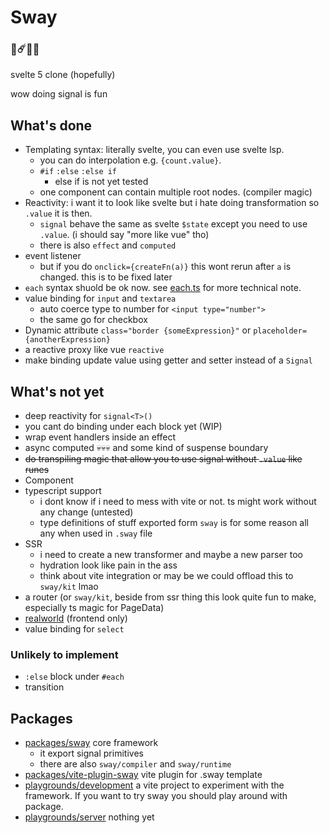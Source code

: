 # Sway
### 🌟☄️🌸🎼
svelte 5 clone (hopefully)

wow doing signal is fun

## What's done
- Templating syntax: literally svelte, you can even use svelte lsp.
    - you can do interpolation e.g. `{count.value}`.
    - `#if` `:else` `:else if`
        - else if is not yet tested
    - one component can contain multiple root nodes. (compiler magic)
- Reactivity: i want it to look like svelte but i hate doing transformation so `.value` it is then. 
    - `signal` behave the same as svelte `$state` except you need to use `.value`. (i should say "more like vue" tho)
    - there is also `effect` and `computed`
- event listener 
    - but if you do `onclick={createFn(a)}` this wont rerun after `a` is changed. this is to be fixed later
- `each` syntax shuold be ok now. see [each.ts](packages/sway/lib/runtime/each.ts) for more technical note. 
- value binding for `input` and `textarea`
    - auto coerce type to number for `<input type="number">`
    - the same go for checkbox
- Dynamic attribute `class="border {someExpression}"` or `placeholder={anotherExpression}`
- a reactive proxy like vue `reactive`
- make binding update value using getter and setter instead of a `Signal` 

## What's not yet
- deep reactivity for `signal<T>()`
- you cant do binding under each block yet (WIP)
- wrap event handlers inside an effect
- async computed 💀💀💀 and some kind of suspense boundary
- ~~do transpiling magic that allow you to use signal without `.value` like runes~~
- Component
- typescript support 
    - i dont know if i need to mess with vite or not. ts might work without any change (untested)
    - type definitions of stuff exported form `sway` is for some reason all any when used in `.sway` file
- SSR
    - i need to create a new transformer and maybe a new parser too
    - hydration look like pain in the ass
    - think about vite integration or may be we could offload this to `sway/kit` lmao
- a router (or `sway/kit`, beside from ssr thing this look quite fun to make, especially ts magic for PageData)
- [realworld](https://github.com/gothinkster/realworld) (frontend only)
- value binding for `select`

### Unlikely to implement
- `:else` block under `#each` 
- transition

## Packages
- [packages/sway](packages/sway) core framework
    - it export signal primitives
    - there are also `sway/compiler` and `sway/runtime`
- [packages/vite-plugin-sway](packages/vite-plugin-sway) vite plugin for .sway template 
- [playgrounds/development](playgrounds/development) a vite project to experiment with the framework. If you want to try sway you should play around with package. 
- [playgrounds/server](playgrounds/server) nothing yet
